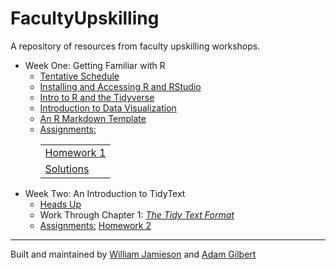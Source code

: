 # FacultyUpskilling
A repository of resources from faculty upskilling workshops. 

  + Week One: Getting Familiar with R
    + [Tentative Schedule](https://agmath.github.io/FacultyUpskilling/2021_NLP/TentativeSchedule.html)
    + [Installing and Accessing R and RStudio](https://agmath.github.io/FacultyUpskilling/2021_NLP/AccessingRandRStudio.html)
    + [Intro to R and the Tidyverse](https://agmath.github.io/FacultyUpskilling/2021_NLP/Enter_The_Tidyverse.html)
    + [Introduction to Data Visualization](https://agmath.github.io/FacultyUpskilling/2021_NLP/data_visualization.html)
    + [An R Markdown Template](https://agmath.github.io/FacultyUpskilling/2021_NLP/MarkdownTemplate.html)
    + <u>Assignments:</u> <table><tr><td>[Homework 1](https://agmath.github.io/FacultyUpskilling/2021_NLP/intro_to_r_homework.html)</td></tr><tr><td>[Solutions](https://agmath.github.io/FacultyUpskilling/2021_NLP/intro_to_r_homework_answers.html)</tr></td></table>
  + Week Two: An Introduction to TidyText
    + [Heads Up](https://agmath.github.io/FacultyUpskilling/2021_NLP/ThingsToKnow_Week2.html)
    + Work Through Chapter 1: [*The Tidy Text Format*](https://www.tidytextmining.com/tidytext.html)
    + <u>Assignments:</u> [Homework 2](https://agmath.github.io/FacultyUpskilling/2021_NLP/chapter_1_homework.html)

<hr>

Built and maintained by [William Jamieson](https://www.williamtjamieson.com/) and [Adam Gilbert](https://sites.google.com/view/agilbertmath)
